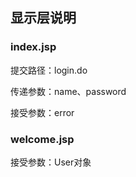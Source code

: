 ## 显示层说明

### index.jsp

提交路径：login.do

传递参数：name、password

接受参数：error

### welcome.jsp

接受参数：User对象





